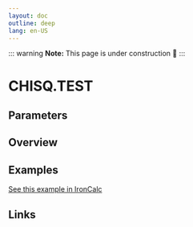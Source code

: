 ```yaml
---
layout: doc
outline: deep
lang: en-US
---
```


::: warning
**Note:** This page is under construction 🚧
:::

# CHISQ.TEST

## Parameters

## Overview

## Examples

[See this example in IronCalc](https://app.ironcalc.com/?filename=chisq.test)

## Links